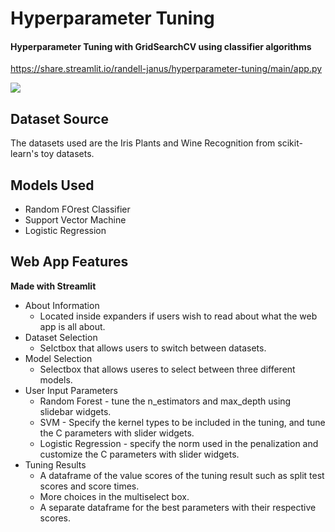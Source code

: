 # Hyperparameter Tuning
#### Hyperparameter Tuning with GridSearchCV using classifier algorithms
https://share.streamlit.io/randell-janus/hyperparameter-tuning/main/app.py


  
  
![](heartattack.jpg)
  

## Dataset Source  
The datasets used are the Iris Plants and Wine Recognition from scikit-learn's toy datasets.

## Models Used
* Random FOrest Classifier
* Support Vector Machine
* Logistic Regression
  
## Web App Features  
**Made with Streamlit**
* About Information
  * Located inside expanders if users wish to read about what the web app is all about.
* Dataset Selection  
  * Selctbox that allows users to switch between datasets.
* Model Selection  
  * Selectbox that allows useres to select between three different models.
* User Input Parameters  
  * Random Forest - tune the n_estimators and max_depth using slidebar widgets.
  * SVM - Specify the kernel types to be included in the tuning, and tune the C parameters with slider widgets.
  * Logistic Regression - specify the norm used in the penalization and customize the C parameters with slider widgets.
* Tuning Results
  * A dataframe of the value scores of the tuning result such as split test scores and score times.
  * More choices in the multiselect box.
  * A separate dataframe for the best parameters with their respective scores.
    
